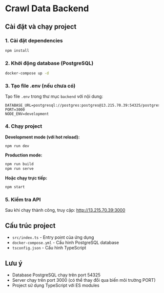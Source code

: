 # Crawl Data Backend

## Cài đặt và chạy project

### 1. Cài đặt dependencies
```bash
npm install
```

### 2. Khởi động database (PostgreSQL)
```bash
docker-compose up -d
```

### 3. Tạo file .env (nếu chưa có)
Tạo file `.env` trong thư mục `backend` với nội dung:
```
DATABASE_URL=postgresql://postgres:postgres@13.215.70.39:54325/postgres
PORT=3000
NODE_ENV=development
```

### 4. Chạy project

**Development mode (với hot reload):**
```bash
npm run dev
```

**Production mode:**
```bash
npm run build
npm run serve
```

**Hoặc chạy trực tiếp:**
```bash
npm start
```

### 5. Kiểm tra API
Sau khi chạy thành công, truy cập: http://13.215.70.39:3000

## Cấu trúc project
- `src/index.ts` - Entry point của ứng dụng
- `docker-compose.yml` - Cấu hình PostgreSQL database
- `tsconfig.json` - Cấu hình TypeScript

## Lưu ý
- Database PostgreSQL chạy trên port 54325
- Server chạy trên port 3000 (có thể thay đổi qua biến môi trường PORT)
- Project sử dụng TypeScript với ES modules
